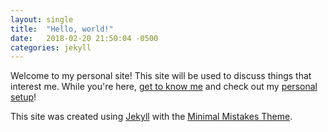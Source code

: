 ```yaml
---
layout: single
title:  "Hello, world!"
date:   2018-02-20 21:50:04 -0500
categories: jekyll
---
```


Welcome to my personal site! This site will be used to discuss things that interest me.
While you're here, [get to know me](/_site/pages/about.md) and check out my [personal setup](/_site/setup.md)!

This site was created using [Jekyll](https://jekyllrb.com/) with the
[Minimal Mistakes Theme](https://mmistakes.github.io/minimal-mistakes/).
